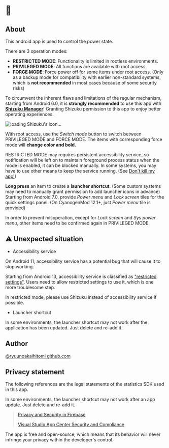 # 📇

## About

This android app is used to control the power state.

There are 3 operation modes:
* **RESTRICTED MODE**: Functionality is limited in rootless environments.
* **PRIVILEGED MODE**: All functions are available with root access.
* **~~FORCE MODE~~**: Force power off for some items under root access. 
  (Only as a backup mode for compatibility with earlier non-standard systems, which is **not recommended** in most cases because of some security risks)

To circumvent the inherent flaws and limitations of the regular mechanism, starting from Android 6.0, it is **strongly recommended** to use this app with [**Shizuku Manager**](https://shizuku.rikka.app/zh-hans/download.html)! Granting Shizuku permission to this app to enjoy better operating experiences.

![`loading Shizuku's icon...`](https://shizuku.rikka.app/logo.png)

With root access, use the *Switch mode* button to switch between PRIVILEGED MODE and FORCE MODE. The items with corresponding force mode will **change color and bold**.

RESTRICTED MODE may requires persistent accessibility service, so notification will be left on to maintain foreground process status when the mode is enabled, it can be blocked manually. In some systems, you may have to use other means to keep the service running. (See [Don't kill my app!](https://dontkillmyapp.com))

**Long press** an item to create a **launcher shortcut**. (Some custom systems may need to manually grant permission to add launcher icons in advance) Starting from Android 7.0, provide *Power menu* and *Lock screen* tiles for the quick settings panel. (On CyanogenMod 12.1+, just *Power menu* tile is provided)

In order to prevent misoperation, except for *Lock screen* and *Sys power menu*, other items need to be confirmed again in PRIVILEGED MODE.

## ⚠ Unexpected situation

* Accessibility service

On Android 11, accessibility service has a potential bug that will cause it to stop working.

Starting from Android 13, accessibility service is classified as ["restricted settings"](https://blog.esper.io/android-13-sideloading-restriction-harder-malware-abuse-accessibility-apis/#android-13s-restricted-access-to-accessibility-services).
Users need to allow restricted settings to use it, which is one more troublesome step.

In restricted mode, please use Shizuku instead of accessibility service if possible.

* Launcher shortcut

In some environments, the launcher shortcut may not work after the application has been updated. Just delete and re-add it.

## Author

[@ryuunoakaihitomi github.com](https://github.com/ryuunoakaihitomi)

## Privacy statement

The following references are the legal statements of the statistics SDK used in this app.

In some environments, the launcher shortcut may not work after an app update. Just delete and re-add it.

> [Privacy and Security in Firebase](https://firebase.google.com/support/privacy)
>
> [Visual Studio App Center Security and Compliance](https://docs.microsoft.com/en-us/appcenter/general/app-center-security)

The app is free and open-source, which means that its behavior will never infringe your privacy within the developer's control.